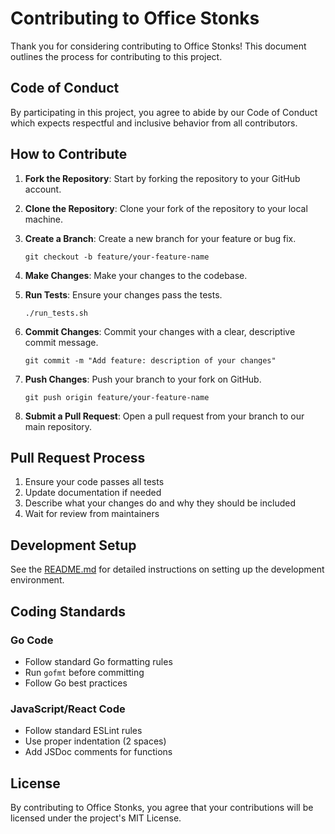 # Contributing to Office Stonks

Thank you for considering contributing to Office Stonks! This document outlines the process for contributing to this project.

## Code of Conduct

By participating in this project, you agree to abide by our Code of Conduct which expects respectful and inclusive behavior from all contributors.

## How to Contribute

1. **Fork the Repository**: Start by forking the repository to your GitHub account.

2. **Clone the Repository**: Clone your fork of the repository to your local machine.

3. **Create a Branch**: Create a new branch for your feature or bug fix.
   ```
   git checkout -b feature/your-feature-name
   ```

4. **Make Changes**: Make your changes to the codebase.

5. **Run Tests**: Ensure your changes pass the tests.
   ```
   ./run_tests.sh
   ```

6. **Commit Changes**: Commit your changes with a clear, descriptive commit message.
   ```
   git commit -m "Add feature: description of your changes"
   ```

7. **Push Changes**: Push your branch to your fork on GitHub.
   ```
   git push origin feature/your-feature-name
   ```

8. **Submit a Pull Request**: Open a pull request from your branch to our main repository.

## Pull Request Process

1. Ensure your code passes all tests
2. Update documentation if needed
3. Describe what your changes do and why they should be included
4. Wait for review from maintainers

## Development Setup

See the [README.md](README.md) for detailed instructions on setting up the development environment.

## Coding Standards

### Go Code
- Follow standard Go formatting rules
- Run `gofmt` before committing
- Follow Go best practices

### JavaScript/React Code
- Follow standard ESLint rules
- Use proper indentation (2 spaces)
- Add JSDoc comments for functions

## License

By contributing to Office Stonks, you agree that your contributions will be licensed under the project's MIT License.